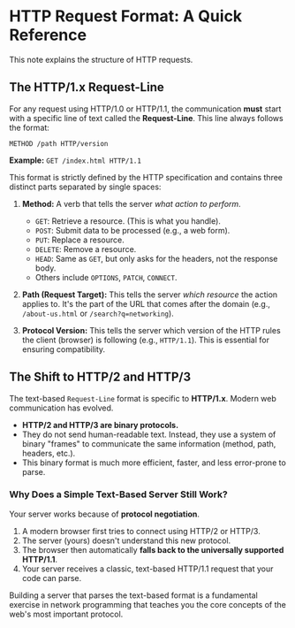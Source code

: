 # HTTP Request Format: A Quick Reference

This note explains the structure of HTTP requests.

## The HTTP/1.x Request-Line

For any request using HTTP/1.0 or HTTP/1.1, the communication **must** start with a specific line of text called the **Request-Line**. This line always follows the format:

`METHOD /path HTTP/version`

**Example:** `GET /index.html HTTP/1.1`

This format is strictly defined by the HTTP specification and contains three distinct parts separated by single spaces:

1.  **Method:** A verb that tells the server *what action to perform*.
    *   `GET`: Retrieve a resource. (This is what you handle).
    *   `POST`: Submit data to be processed (e.g., a web form).
    *   `PUT`: Replace a resource.
    *   `DELETE`: Remove a resource.
    *   `HEAD`: Same as `GET`, but only asks for the headers, not the response body.
    *   Others include `OPTIONS`, `PATCH`, `CONNECT`.

2.  **Path (Request Target):** This tells the server *which resource* the action applies to. It's the part of the URL that comes after the domain (e.g., `/about-us.html` or `/search?q=networking`).

3.  **Protocol Version:** This tells the server which version of the HTTP rules the client (browser) is following (e.g., `HTTP/1.1`). This is essential for ensuring compatibility.

## The Shift to HTTP/2 and HTTP/3

The text-based `Request-Line` format is specific to **HTTP/1.x**. Modern web communication has evolved.

*   **HTTP/2 and HTTP/3 are binary protocols.**
*   They do not send human-readable text. Instead, they use a system of binary "frames" to communicate the same information (method, path, headers, etc.).
*   This binary format is much more efficient, faster, and less error-prone to parse.

### Why Does a Simple Text-Based Server Still Work?

Your server works because of **protocol negotiation**.

1.  A modern browser first tries to connect using HTTP/2 or HTTP/3.
2.  The server (yours) doesn't understand this new protocol.
3.  The browser then automatically **falls back to the universally supported HTTP/1.1**.
4.  Your server receives a classic, text-based HTTP/1.1 request that your code can parse.

Building a server that parses the text-based format is a fundamental exercise in network programming that teaches you the core concepts of the web's most important protocol.
